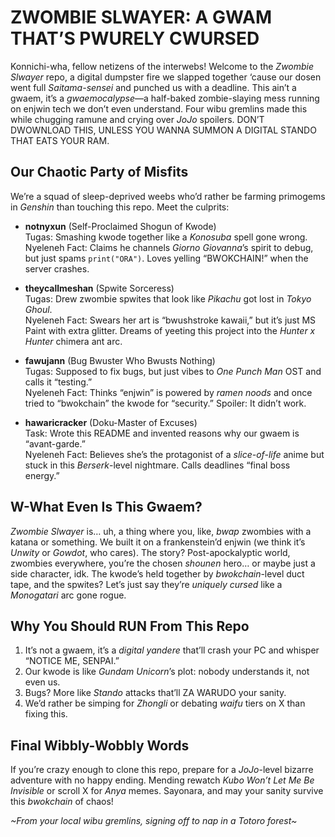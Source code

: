 # ZWOMBIE SLWAYER: A GWAM THAT’S PWURELY CWURSED

Konnichi-wha, fellow netizens of the interwebs! Welcome to the *Zwombie Slwayer* repo, a digital dumpster fire we slapped together ‘cause our dosen went full *Saitama-sensei* and punched us with a deadline. This ain’t a gwaem, it’s a *gwaemocalypse*—a half-baked zombie-slaying mess running on enjwin tech we don’t even understand. Four wibu gremlins made this while chugging ramune and crying over *JoJo* spoilers. DON’T DWOWNLOAD THIS, UNLESS YOU WANNA SUMMON A DIGITAL STANDO THAT EATS YOUR RAM.

## Our Chaotic Party of Misfits
We’re a squad of sleep-deprived weebs who’d rather be farming primogems in *Genshin* than touching this repo. Meet the culprits:

- **notnyxun** (Self-Proclaimed Shogun of Kwode)  
  Tugas: Smashing kwode together like a *Konosuba* spell gone wrong.  
  Nyeleneh Fact: Claims he channels *Giorno Giovanna*’s spirit to debug, but just spams `print("ORA")`. Loves yelling “BWOKCHAIN!” when the server crashes.  

- **theycallmeshan** (Spwite Sorceress)  
  Tugas: Drew zwombie spwites that look like *Pikachu* got lost in *Tokyo Ghoul*.  
  Nyeleneh Fact: Swears her art is “bwushstroke kawaii,” but it’s just MS Paint with extra glitter. Dreams of yeeting this project into the *Hunter x Hunter* chimera ant arc.  

- **fawujann** (Bug Bwuster Who Bwusts Nothing)  
  Tugas: Supposed to fix bugs, but just vibes to *One Punch Man* OST and calls it “testing.”  
  Nyeleneh Fact: Thinks “enjwin” is powered by *ramen noods* and once tried to “bwokchain” the kwode for “security.” Spoiler: It didn’t work.  

- **hawaricracker** (Doku-Master of Excuses)  
  Task: Wrote this README and invented reasons why our gwaem is “avant-garde.”  
  Nyeleneh Fact: Believes she’s the protagonist of a *slice-of-life* anime but stuck in this *Berserk*-level nightmare. Calls deadlines “final boss energy.”

## W-What Even Is This Gwaem?
*Zwombie Slwayer* is… uh, a thing where you, like, *bwap* zwombies with a katana or something. We built it on a frankenstein’d enjwin (we think it’s *Unwity* or *Gowdot*, who cares). The story? Post-apockalyptic world, zwombies everywhere, you’re the chosen *shounen* hero… or maybe just a side character, idk. The kwode’s held together by *bwokchain*-level duct tape, and the spwites? Let’s just say they’re *uniquely cursed* like a *Monogatari* arc gone rogue.

## Why You Should RUN From This Repo
1. It’s not a gwaem, it’s a *digital yandere* that’ll crash your PC and whisper “NOTICE ME, SENPAI.”
2. Our kwode is like *Gundam Unicorn*’s plot: nobody understands it, not even us.
3. Bugs? More like *Stando* attacks that’ll ZA WARUDO your sanity.
4. We’d rather be simping for *Zhongli* or debating *waifu* tiers on X than fixing this.

## Final Wibbly-Wobbly Words
If you’re crazy enough to clone this repo, prepare for a *JoJo*-level bizarre adventure with no happy ending. Mending rewatch *Kubo Won’t Let Me Be Invisible* or scroll X for *Anya* memes. Sayonara, and may your sanity survive this *bwokchain* of chaos!

*~From your local wibu gremlins, signing off to nap in a *Totoro* forest~*
